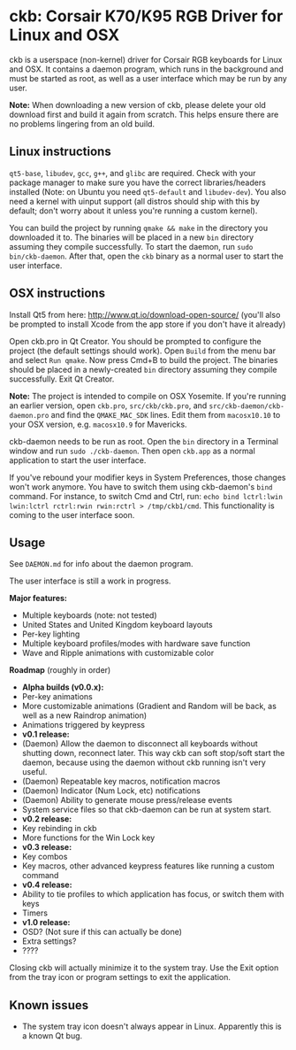 ckb: Corsair K70/K95 RGB Driver for Linux and OSX
=================================================

ckb is a userspace (non-kernel) driver for Corsair RGB keyboards for Linux and OSX. It contains a daemon program, which runs in the background and must be started as root, as well as a user interface which may be run by any user.

**Note:** When downloading a new version of ckb, please delete your old download first and build it again from scratch. This helps ensure there are no problems lingering from an old build.

Linux instructions
------------------

`qt5-base`, `libudev`, `gcc`, `g++`, and `glibc` are required. Check with your package manager to make sure you have the correct libraries/headers installed (Note: on Ubuntu you need `qt5-default` and `libudev-dev`). You also need a kernel with uinput support (all distros should ship with this by default; don't worry about it unless you're running a custom kernel).

You can build the project by running `qmake && make` in the directory you downloaded it to. The binaries will be placed in a new `bin` directory assuming they compile successfully. To start the daemon, run `sudo bin/ckb-daemon`. After that, open the `ckb` binary as a normal user to start the user interface.

OSX instructions
----------------

Install Qt5 from here: http://www.qt.io/download-open-source/ (you'll also be prompted to install Xcode from the app store if you don't have it already)

Open ckb.pro in Qt Creator. You should be prompted to configure the project (the default settings should work). Open `Build` from the menu bar and select `Run qmake`. Now press Cmd+B to build the project. The binaries should be placed in a newly-created `bin` directory assuming they compile successfully. Exit Qt Creator.

**Note:** The project is intended to compile on OSX Yosemite. If you're running an earlier version, open `ckb.pro`, `src/ckb/ckb.pro`, and `src/ckb-daemon/ckb-daemon.pro` and find the `QMAKE_MAC_SDK` lines. Edit them from `macosx10.10` to your OSX version, e.g. `macosx10.9` for Mavericks.

ckb-daemon needs to be run as root. Open the `bin` directory in a Terminal window and run `sudo ./ckb-daemon`. Then open `ckb.app` as a normal application to start the user interface.

If you've rebound your modifier keys in System Preferences, those changes won't work anymore. You have to switch them using ckb-daemon's `bind` command. For instance, to switch Cmd and Ctrl, run: `echo bind lctrl:lwin lwin:lctrl rctrl:rwin rwin:rctrl > /tmp/ckb1/cmd`. This functionality is coming to the user interface soon.

Usage
-----

See `DAEMON.md` for info about the daemon program.

The user interface is still a work in progress.

**Major features:**
- Multiple keyboards (note: not tested)
- United States and United Kingdom keyboard layouts
- Per-key lighting
- Multiple keyboard profiles/modes with hardware save function
- Wave and Ripple animations with customizable color

**Roadmap** (roughly in order)
- **Alpha builds (v0.0.x):**
- Per-key animations
- More customizable animations (Gradient and Random will be back, as well as a new Raindrop animation)
- Animations triggered by keypress
- **v0.1 release:**
- (Daemon) Allow the daemon to disconnect all keyboards without shutting down, reconnect later. This way ckb can soft stop/soft start the daemon, because using the daemon without ckb running isn't very useful.
- (Daemon) Repeatable key macros, notification macros
- (Daemon) Indicator (Num Lock, etc) notifications
- (Daemon) Ability to generate mouse press/release events
- System service files so that ckb-daemon can be run at system start.
- **v0.2 release:**
- Key rebinding in ckb
- More functions for the Win Lock key
- **v0.3 release:**
- Key combos
- Key macros, other advanced keypress features like running a custom command
- **v0.4 release:**
- Ability to tie profiles to which application has focus, or switch them with keys
- Timers
- **v1.0 release:**
- OSD? (Not sure if this can actually be done)
- Extra settings?
- ????

Closing ckb will actually minimize it to the system tray. Use the Exit option from the tray icon or program settings to exit the application.

Known issues
------------

- The system tray icon doesn't always appear in Linux. Apparently this is a known Qt bug.

